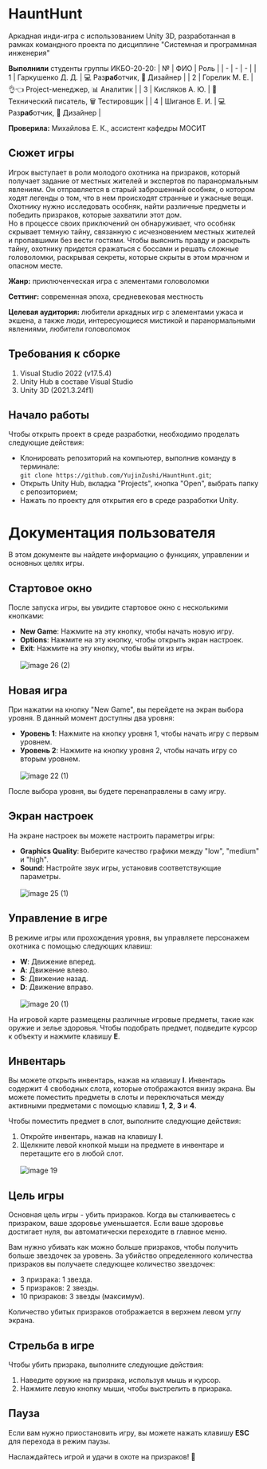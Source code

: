 # HauntHunt
Аркадная инди-игра с использованием Unity 3D, разработанная в рамках командного проекта по дисциплине "Системная и программная инженерия"

**Выполнили** студенты группы ИКБО-20-20:
| № | ФИО | Роль |
| - | - | - |
| 1 | Гаркушенко Д. Д. | 💻 Раз**раб**отчик, 🎨 Дизайнер |
| 2 | Горелик М. Е. | 👌👈 Project-менеджер, 📊 Аналитик |
| 3 | Кисляков А. Ю. | 📝 Технический писатель, 🗑️ Тестировщик |
| 4 | Шиганов Е. И. | 💻 Раз**раб**отчик, 🎨 Дизайнер |

**Проверила:** Михайлова Е. К., ассистент кафедры МОСИТ

## Сюжет игры
Игрок выступает в роли молодого охотника на призраков, который получает задание от местных жителей и экспертов по паранормальным явлениям. Он отправляется в старый заброшенный особняк,
о котором ходят легенды о том, что в нем происходят странные и ужасные вещи. Охотнику нужно исследовать особняк, найти различные предметы и победить призраков, которые захватили этот дом. <br>
Но в процессе своих приключений он обнаруживает, что особняк скрывает темную тайну, связанную с исчезновением местных жителей и пропавшими без вести гостями. 
Чтобы выяснить правду и раскрыть тайну, охотнику придется сражаться с боссами и решать сложные головоломки, раскрывая секреты, которые скрыты в этом мрачном и опасном месте.

**Жанр:** приключенческая игра с элементами головоломки

**Сеттинг:** современная эпоха, средневековая местность

**Целевая аудитория:** любители аркадных игр с элементами ужаса и экшена, а также люди, интересующиеся мистикой и паранормальными явлениями, любители головоломок 



## Требования к сборке
1. Visual Studio 2022 (v17.5.4)
2. Unity Hub в составе Visual Studio
3. Unity 3D (2021.3.24f1)

## Начало работы
Чтобы открыть проект в среде разработки, необходимо проделать следующие действия:
* Клонировать репозиторий на компьютер, выполнив команду в терминале:<br> `git clone https://github.com/YujinZushi/HauntHunt.git`;
* Открыть Unity Hub, вкладка "Projects", кнопка "Open", выбрать папку с репозиторием;
* Нажать по проекту для открытия его в среде разработки Unity.



# Документация пользователя

В этом документе вы найдете информацию о функциях, управлении и основных целях игры.

## Стартовое окно
После запуска игры, вы увидите стартовое окно с несколькими кнопками:

- **New Game**: Нажмите на эту кнопку, чтобы начать новую игру.
- **Options**: Нажмите на эту кнопку, чтобы открыть экран настроек.
- **Exit**: Нажмите на эту кнопку, чтобы выйти из игры.
<br><br> ![image 26 (2)](https://github.com/YujinZushi/HauntHunt/assets/53276813/a3242138-c3c5-4fa9-9a57-f9e1422e6031)

## Новая игра
При нажатии на кнопку "New Game", вы перейдете на экран выбора уровня. В данный момент доступны два уровня:

- **Уровень 1**: Нажмите на кнопку уровня 1, чтобы начать игру с первым уровнем.
- **Уровень 2**: Нажмите на кнопку уровня 2, чтобы начать игру со вторым уровнем.
<br><br> ![image 22 (1)](https://github.com/YujinZushi/HauntHunt/assets/53276813/7d47b965-8061-4b7b-9679-2a5bbef35f57)

После выбора уровня, вы будете перенаправлены в саму игру.

## Экран настроек
На экране настроек вы можете настроить параметры игры:

- **Graphics Quality**: Выберите качество графики между "low", "medium" и "high".
- **Sound**: Настройте звук игры, установив соответствующие параметры.
<br><br> ![image 25 (1)](https://github.com/YujinZushi/HauntHunt/assets/53276813/6bcc3ef2-2f96-4dc8-be50-06d7a55175ce)


## Управление в игре
В режиме игры или прохождения уровня, вы управляете персонажем охотника с помощью следующих клавиш:

- **W**: Движение вперед.
- **A**: Движение влево.
- **S**: Движение назад.
- **D**: Движение вправо.
<br><br> ![image 20 (1)](https://github.com/YujinZushi/HauntHunt/assets/53276813/7d5b7e5a-3b5e-4aef-be78-8a76c7453eee)


На игровой карте размещены различные игровые предметы, такие как оружие и зелье здоровья. Чтобы подобрать предмет, подведите курсор к объекту и нажмите клавишу **E**.

## Инвентарь
Вы можете открыть инвентарь, нажав на клавишу **I**. Инвентарь содержит 4 свободных слота, которые отображаются внизу экрана. Вы можете поместить предметы в слоты и переключаться между активными предметами с помощью клавиш **1**, **2**, **3** и **4**.

Чтобы поместить предмет в слот, выполните следующие действия:

1. Откройте инвентарь, нажав на клавишу **I**.
2. Щелкните левой кнопкой мыши на предмете в инвентаре и перетащите его в любой слот.
<br><br> ![image 19](https://github.com/YujinZushi/HauntHunt/assets/53276813/89f7d972-0ed6-45e3-a203-c92fba84c77f)


## Цель игры
Основная цель игры - убить призраков. Когда вы сталкиваетесь с призраком, ваше здоровье уменьшается. Если ваше здоровье достигает нуля, вы автоматически переходите в главное меню.

Вам нужно убивать как можно больше призраков, чтобы получить больше звездочек за уровень. За убийство определенного количества призраков вы получаете следующее количество звездочек:

- 3 призрака: 1 звезда.
- 5 призраков: 2 звезды.
- 10 призраков: 3 звезды (максимум).

Количество убитых призраков отображается в верхнем левом углу экрана.

## Стрельба в игре
Чтобы убить призрака, выполните следующие действия:

1. Наведите оружие на призрака, используя мышь и курсор.
2. Нажмите левую кнопку мыши, чтобы выстрелить в призрака.

## Пауза
Если вам нужно приостановить игру, вы можете нажать клавишу **ESC** для перехода в режим паузы.

Наслаждайтесь игрой и удачи в охоте на призраков! 🥳 
